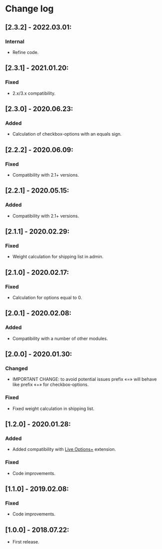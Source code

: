 # Change log

## [2.3.2] - 2022.03.01:
### Internal
- Refine code.

## [2.3.1] - 2021.01.20:
### Fixed
- 2.x/3.x compatibility.

## [2.3.0] - 2020.06.23:
### Added
- Calculation of checkbox-options with an equals sign.

## [2.2.2] - 2020.06.09:
### Fixed
- Compatibility with 2.1+ versions.

## [2.2.1] - 2020.05.15:
### Added
- Compatibility with 2.1+ versions.

## [2.1.1] - 2020.02.29:
### Fixed
- Weight calculation for shipping list in admin.

## [2.1.0] - 2020.02.17:
### Fixed
- Calculation for options equal to 0.

## [2.0.1] - 2020.02.08:
### Added
- Compatibility with a number of other modules.

## [2.0.0] - 2020.01.30:
### Changed
- IMPORTANT CHANGE: to avoid potential issues prefix «=» will behave like prefix «+» for checkbox-options.
### Fixed
- Fixed weight calculation in shipping list.

## [1.2.0] - 2020.01.28:
### Added
- Added compatibility with [Live Options+](https://www.opencart.com/index.php?route=marketplace/extension/info&extension_id=36005) extension.
### Fixed
- Code improvements.

## [1.1.0] - 2019.02.08:
### Fixed
- Code improvements.

## [1.0.0] - 2018.07.22:
- First release.
